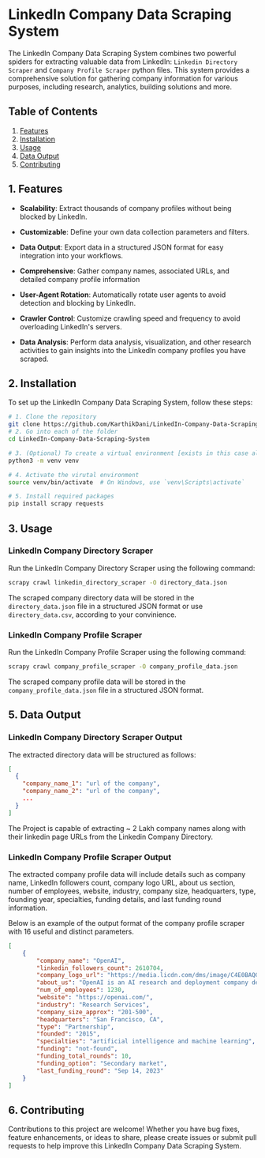 # LinkedIn Company Data Scraping System

The LinkedIn Company Data Scraping System combines two powerful spiders for extracting valuable data from LinkedIn: `Linkedin Directory Scraper` and `Company Profile Scraper` python files. 
This system provides a comprehensive solution for gathering company information for various purposes, including research, analytics, building solutions and more.

## Table of Contents

1. [Features](#1-features)
2. [Installation](#2-installation)
3. [Usage](#4-usage)
4. [Data Output](#5-data-output)
5. [Contributing](#7-contributing)

## 1. Features

- **Scalability**: Extract thousands of company profiles without being blocked by LinkedIn.
- **Customizable**: Define your own data collection parameters and filters.
- **Data Output**: Export data in a structured JSON format for easy integration into your workflows.
- **Comprehensive**: Gather company names, associated URLs, and detailed company profile information

- **User-Agent Rotation**: Automatically rotate user agents to avoid detection and blocking by LinkedIn.
- **Crawler Control**: Customize crawling speed and frequency to avoid overloading LinkedIn's servers.
- **Data Analysis**: Perform data analysis, visualization, and other research activities to gain insights into the LinkedIn company profiles you have scraped.

## 2. Installation

To set up the LinkedIn Company Data Scraping System, follow these steps:

```bash
# 1. Clone the repository
git clone https://github.com/KarthikDani/LinkedIn-Company-Data-Scraping-System.git
# 2. Go into each of the folder
cd LinkedIn-Company-Data-Scraping-System

# 3. (Optional) To create a virtual environment [exists in this case already]
python3 -m venv venv

# 4. Activate the virutal environment
source venv/bin/activate  # On Windows, use `venv\Scripts\activate`

# 5. Install required packages
pip install scrapy requests
```

## 3. Usage

### LinkedIn Company Directory Scraper

Run the LinkedIn Company Directory Scraper using the following command:

```bash
scrapy crawl linkedin_directory_scraper -O directory_data.json
```

The scraped company directory data will be stored in the `directory_data.json` file in a structured JSON format or use `directory_data.csv`, according to your convinience.

### LinkedIn Company Profile Scraper

Run the LinkedIn Company Profile Scraper using the following command:

```bash
scrapy crawl company_profile_scraper -O company_profile_data.json
```

The scraped company profile data will be stored in the `company_profile_data.json` file in a structured JSON format.

## 5. Data Output

### LinkedIn Company Directory Scraper Output

The extracted directory data will be structured as follows:

```json
[
  {
    "company_name_1": "url of the company",
    "company_name_2": "url of the company",
    ...
  }
]
```
The Project is capable of extracting ~ 2 Lakh company names along with their linkedin page URLs from the Linkedin Company Directory.

### LinkedIn Company Profile Scraper Output

The extracted company profile data will include details such as company name, LinkedIn followers count, company logo URL, about us section, number of employees, website, industry, company size, headquarters, type, founding year, specialties, funding details, and last funding round information.

Below is an example of the output format of the company profile scraper with 16 useful and distinct parameters.

```json
[
    {
        "company_name": "OpenAI",
        "linkedin_followers_count": 2610704,
        "company_logo_url": "https://media.licdn.com/dms/image/C4E0BAQG0lRhNgYJCXw/company-logo_200_200/0/1678382029586?e=2147483647&v=beta&t=ixFAwvTgLyU99x2ihJEGBuy0T-Mp6lenxo_fDUJP3vY",
        "about_us": "OpenAI is an AI research and deployment company dedicated to ensuring that general-purpose artificial intelligence benefits all of humanity. AI is an extremely powerful tool that must be created with safety and human needs at its core. OpenAI is dedicated to putting that alignment of interests first — ahead of profit.\n\nTo achieve our mission, we must encompass and value the many different perspectives, voices, and experiences that form the full spectrum of humanity. Our investment in diversity, equity, and inclusion is ongoing, executed through a wide range of initiatives, and championed and supported by leadership.\n\nAt OpenAI, we believe artificial intelligence has the potential to help people solve immense global challenges, and we want the upside of AI to be widely shared. Join us in shaping the future of technology.",
        "num_of_employees": 1230,
        "website": "https://openai.com/",
        "industry": "Research Services",
        "company_size_approx": "201-500",
        "headquarters": "San Francisco, CA",
        "type": "Partnership",
        "founded": "2015",
        "specialties": "artificial intelligence and machine learning",
        "funding": "not-found",
        "funding_total_rounds": 10,
        "funding_option": "Secondary market",
        "last_funding_round": "Sep 14, 2023"
    }
]

```


## 6. Contributing

Contributions to this project are welcome! Whether you have bug fixes, feature enhancements, or ideas to share, please create issues or submit pull requests to help improve this LinkedIn Company Data Scraping System.
